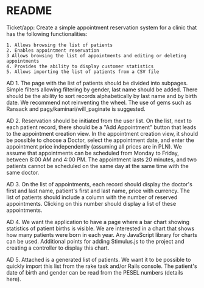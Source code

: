 # README
Ticket/app:
Create a simple appointment reservation system for a clinic that has the following functionalities:

    1. Allows browsing the list of patients
    2. Enables appointment reservation
    3 Allows browsing the list of appointments and editing or deleting appointments
    4. Provides the ability to display customer statistics
    5. Allows importing the list of patients from a CSV file


AD 1. The page with the list of patients should be divided into subpages. Simple filters allowing filtering by gender, last name should be added. There should be the ability to sort records alphabetically by last name and by birth date. We recommend not reinventing the wheel. The use of gems such as Ransack and pagy/kaminari/will_paginate is suggested.

AD 2. Reservation should be initiated from the user list. On the list, next to each patient record, there should be a "Add Appointment" button that leads to the appointment creation view. In the appointment creation view, it should be possible to choose a Doctor, select the appointment date, and enter the appointment price independently (assuming all prices are in PLN). We assume that appointments can be scheduled from Monday to Friday, between 8:00 AM and 4:00 PM. The appointment lasts 20 minutes, and two patients cannot be scheduled on the same day at the same time with the same doctor.

AD 3. On the list of appointments, each record should display the doctor's first and last name, patient's first and last name, price with currency. The list of patients should include a column with the number of reserved appointments. Clicking on this number should display a list of these appointments.

AD 4. We want the application to have a page where a bar chart showing statistics of patient births is visible. We are interested in a chart that shows how many patients were born in each year. Any JavaScript library for charts can be used. Additional points for adding Stimulus.js to the project and creating a controller to display this chart.

AD 5. Attached is a generated list of patients. We want it to be possible to quickly import this list from the rake task and/or Rails console. The patient's date of birth and gender can be read from the PESEL numbers (details here).
